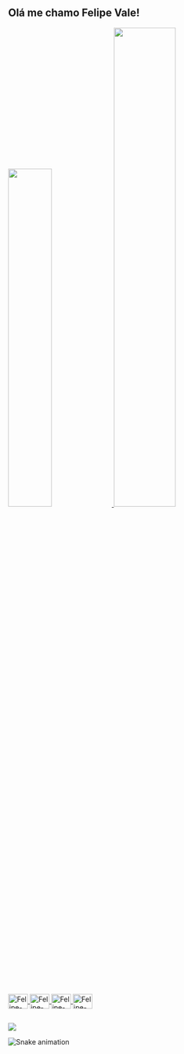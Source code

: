 ## Olá me chamo Felipe Vale!

<div>
  <a href="https://github.com/FelipeValve">
  <img width="42%" src="https://github-readme-stats.vercel.app/api?username=FelipeValve&show_icons=true&theme=dark&include_all_comits=false&count_private=true"/>
  <img width="50%" src="https://github-readme-stats.vercel.app/api/top-langs/?username=FelipeValve&layout=compact&langs_count=16&theme=dark"/>
</div>

<div style="display: inline_block"><br>
  <img align="center" alt="Felipe-Python" height="30" width="40" src="https://cdn.jsdelivr.net/gh/devicons/devicon/icons/python/python-original.svg">
  <img align="center" alt="Felipe-html" height="30" width="40" src="https://cdn.jsdelivr.net/gh/devicons/devicon/icons/html5/html5-original.svg">
  <img align="center" alt="Felipe-css" height="30" width="40" src="https://cdn.jsdelivr.net/gh/devicons/devicon/icons/css3/css3-original.svg">
  <img align="center" alt="Felipe-Javascript" height="30" width="40" src="https://cdn.jsdelivr.net/gh/devicons/devicon/icons/javascript/javascript-original.svg">
</div>

##  
<div>
   <a href="https://www.linkedin.com/in/felipe-de-paiva-vale-831445253/" target="_blank"><img src="https://img.shields.io/badge/-LinkedIn-%230077B5?style=for-the-badge&logo=linkedin&logoColor=white" target="_blank"></a> 
  
  ![Snake animation]()
</div>
  
  
